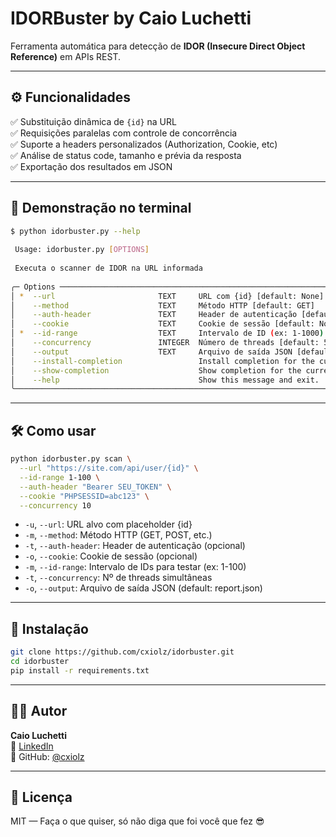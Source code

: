 # IDORBuster by Caio Luchetti
Ferramenta automática para detecção de **IDOR (Insecure Direct Object Reference)** em APIs REST.


---

## ⚙️ Funcionalidades

✅ Substituição dinâmica de `{id}` na URL  
✅ Requisições paralelas com controle de concorrência  
✅ Suporte a headers personalizados (Authorization, Cookie, etc)  
✅ Análise de status code, tamanho e prévia da resposta  
✅ Exportação dos resultados em JSON  

---


## 🚀 Demonstração no terminal

```bash
$ python idorbuster.py --help                                 
                                                                                                                                                                       
 Usage: idorbuster.py [OPTIONS]                                                                                                                                        
                                                                                                                                                                       
 Executa o scanner de IDOR na URL informada                                                                                                                            
                                                                                                                                                                       
╭─ Options ───────────────────────────────────────────────────────────────────────────────────────────────────────────────────────────────────────────────────────────╮
│ *  --url                       TEXT     URL com {id} [default: None] [required]                                                                                     │
│    --method                    TEXT     Método HTTP [default: GET]                                                                                                  │
│    --auth-header               TEXT     Header de autenticação [default: None]                                                                                      │
│    --cookie                    TEXT     Cookie de sessão [default: None]                                                                                            │
│ *  --id-range                  TEXT     Intervalo de ID (ex: 1-1000) [default: None] [required]                                                                     │
│    --concurrency               INTEGER  Número de threads [default: 5]                                                                                              │
│    --output                    TEXT     Arquivo de saída JSON [default: report.json]                                                                                │
│    --install-completion                 Install completion for the current shell.                                                                                   │
│    --show-completion                    Show completion for the current shell, to copy it or customize the installation.                                            │
│    --help                               Show this message and exit.                                                                                                 │
╰─────────────────────────────────────────────────────────────────────────────────────────────────────────────────────────────────────────────────────────────────────╯


```

---

## 🛠️ Como usar

```bash
python idorbuster.py scan \
  --url "https://site.com/api/user/{id}" \
  --id-range 1-100 \
  --auth-header "Bearer SEU_TOKEN" \
  --cookie "PHPSESSID=abc123" \
  --concurrency 10
```

- `-u`, `--url`: 	URL alvo com placeholder {id}
- `-m`, `--method`: Método HTTP (GET, POST, etc.)  
- `-t`, `--auth-header`: Header de autenticação (opcional)
- `-o`, `--cookie`: Cookie de sessão (opcional)
- `-m`, `--id-range`: Intervalo de IDs para testar (ex: 1-100)
- `-t`, `--concurrency`: Nº de threads simultâneas
- `-o`, `--output`: Arquivo de saída JSON (default: report.json)

---

## 🚀 Instalação

```bash
git clone https://github.com/cxiolz/idorbuster.git
cd idorbuster
pip install -r requirements.txt
```

---

## 👨‍💻 Autor

**Caio Luchetti**  
🔗 [LinkedIn](https://www.linkedin.com/in/caio-luchetti/)  
🐙 GitHub: [@cxiolz](https://github.com/cxiolz)

---

## 🧠 Licença

MIT — Faça o que quiser, só não diga que foi você que fez 😎
